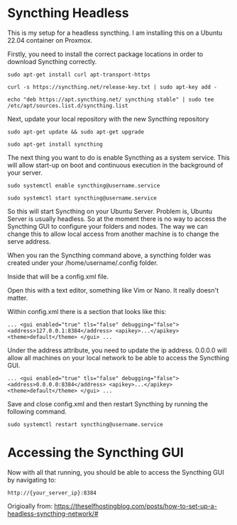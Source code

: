 Syncthing Headless
======================

This is my setup for a headless syncthing.  I am installing this on a Ubuntu 22.04 container on Proxmox.

Firstly, you need to install the correct package locations in order to download Syncthing correctly.

`sudo apt-get install curl apt-transport-https`

`curl -s https://syncthing.net/release-key.txt | sudo apt-key add -`

`echo "deb https://apt.syncthing.net/ syncthing stable" | sudo tee /etc/apt/sources.list.d/syncthing.list`

Next, update your local repository with the new Syncthing repository

`sudo apt-get update && sudo apt-get upgrade`

`sudo apt-get install syncthing`

The next thing you want to do is enable Syncthing as a system service. This will allow start-up on boot and continuous execution in the background of your server.

`sudo systemctl enable syncthing@username.service`

`sudo systemctl start syncthing@username.service`

So this will start Syncthing on your Ubuntu Server.  Problem is, Ubuntu Server is usually headless.  So at the moment there is no way to access the Syncthing GUI to configure your folders and nodes.  The way we can change this to allow local access from another machine is to change the serve address.

When you ran the Syncthing command above, a syncthing folder was created under your /home/username/.config folder.

Inside that will be a config.xml file.

Open this with a text editor, something like Vim or Nano. It really doesn't matter.

Within config.xml there is a section that looks like this:

`...
<gui enabled="true" tls="false" debugging="false">
    <address>127.0.0.1:8384</address>
    <apikey>...</apikey>
    <theme>default</theme>
</gui>
...`

Under the address attribute, you need to update the ip address.
0.0.0.0 will allow all machines on your local network to be able to access the Syncthing GUI.

`...
<gui enabled="true" tls="false" debugging="false">
    <address>0.0.0.0:8384</address>
    <apikey>...</apikey>
    <theme>default</theme>
</gui>
...`

Save and close config.xml and then restart Syncthing by running the following command.

`sudo systemctl restart syncthing@username.service`

Accessing the Syncthing GUI
======================

Now with all that running, you should be able to access the Syncthing GUI by navigating to:

`http://{your_server_ip}:8384`

Origioally from: https://theselfhostingblog.com/posts/how-to-set-up-a-headless-syncthing-network/#
